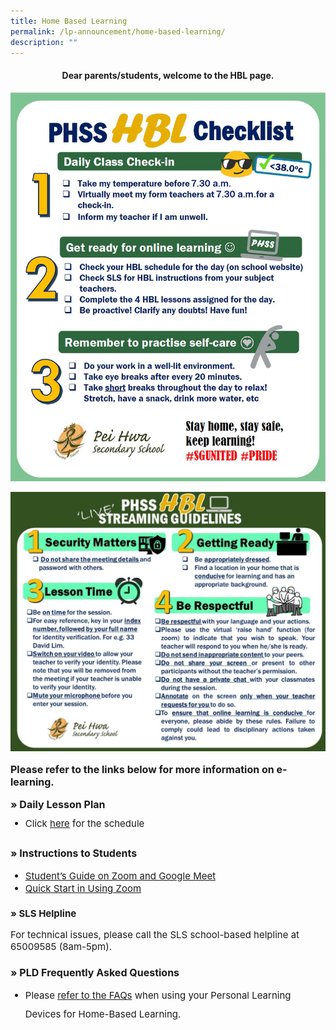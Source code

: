 ```yaml
---
title: Home Based Learning
permalink: /lp-announcement/home-based-learning/
description: ""
---
```


<h4 style="text-align: center;"><strong>Dear parents/students, welcome to the HBL page.</strong></h4>

<img src="/images/HBL-Checklist-2021-Students.png"><br>

<img src="/images/LIVE_Streaming_Guidelines-1024x843.jpeg">

<p style="font-size:16px;"><strong>Please refer to the links below for more information on e-learning.</strong></p>

<p style="font-size:16px;"><strong>&raquo;&nbsp;Daily Lesson Plan</strong></p>

<ul style="margin-top:-5px;">
	<li style="font-size:15px; line-height:2;margin-top:-10px;">Click&nbsp;<a href="https://drive.google.com/drive/folders/1I6M-CuKeTSnHw3aec7etzVhcoUa6vEIF?usp=sharing">here</a>&nbsp;for the schedule
	</li>
</ul>

<p style="font-size:16px; line-height:2;"><strong>&raquo;&nbsp;Instructions to Students</strong></p>

<ul style="margin-top:-5px;">
	<li style="font-size:15px; line-height:2;margin-top:-10px;"><a href="https://drive.google.com/open?id=1zze4BCpJELyFj3Ym0pwRQEtZmpvV3ob3" target="_blank" rel="noopener noreferrer">Student&rsquo;s Guide on Zoom and Google Meet</a>
	</li>
	<li style="font-size:15px; line-height:2;margin-top:-10px;"><a href="/lp_announcement/quick-start/" target="_blank" rel="noopener noreferrer">Quick Start in Using Zoom</a></p>
	</li>
</ul>

<p style="font-size:15px;"><strong>&raquo;&nbsp;SLS Helpline</strong></p>

<p style="font-size:15px;">For technical issues, please call the SLS school-based helpline at 65009585 (8am-5pm).</p>

<p style="font-size:16px; line-height:2;"><strong>&raquo;&nbsp;PLD Frequently Asked Questions</strong></p>

<ul>
<li style="font-size:15px; line-height:2;margin-top:-10px;">
<p>Please&nbsp;<a href="/pld-faqs/" target="_blank" rel="noopener noreferrer">refer to the FAQs</a>&nbsp;when using your Personal Learning Devices for Home-Based Learning.</p>
</li>
</ul>